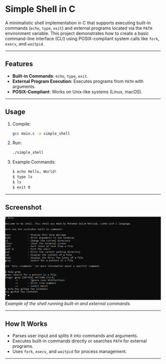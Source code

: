 # Simple Shell in C

A minimalistic shell implementation in C that supports executing built-in commands (`echo`, `type`, `exit`) and external programs located via the `PATH` environment variable. This project demonstrates how to create a basic command-line interface (CLI) using POSIX-compliant system calls like `fork`, `execv`, and `waitpid`.

---

## Features

- **Built-in Commands**: `echo`, `type`, `exit`.
- **External Program Execution**: Executes programs from `PATH` with arguments.
- **POSIX-Compliant**: Works on Unix-like systems (Linux, macOS).

---

## Usage

1. Compile:
   ```bash
   gcc main.c -o simple_shell
   ```
2. Run:
   ```bash
   ./simple_shell
   ```
3. Example Commands:
   ```bash
   $ echo Hello, World!
   $ type ls
   $ ls
   $ exit 0
   ```

---

## Screenshot

![Simple Shell in Action](screenshot.png)  
*Example of the shell running built-in and external commands.*

---

## How It Works

- Parses user input and splits it into commands and arguments.
- Executes built-in commands directly or searches `PATH` for external programs.
- Uses `fork`, `execv`, and `waitpid` for process management.

---

